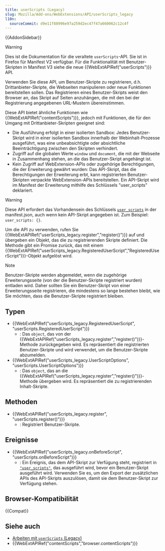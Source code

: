 ```yaml
---
title: userScripts (Legacy)
slug: Mozilla/Add-ons/WebExtensions/API/userScripts_legacy
l10n:
  sourceCommit: d9e11f88996e97a259d2ec47f47a660062c12c4f
---
```


{{AddonSidebar}}

> [!WARNING]
> Dies ist die Dokumentation für die veraltete `userScripts`-API. Sie ist in Firefox für Manifest V2 verfügbar. Für die Funktionalität mit Benutzer-Skripten in Manifest V3 siehe die neue {{WebExtAPIRef("userScripts")}} API.

Verwenden Sie diese API, um Benutzer-Skripte zu registrieren, d.h. Drittanbieter-Skripte, die Webseiten manipulieren oder neue Funktionen bereitstellen sollen. Das Registrieren eines Benutzer-Skripts weist den Browser an, das Skript auf Seiten anzuhängen, die mit den bei der Registrierung angegebenen URL-Mustern übereinstimmen.

Diese API bietet ähnliche Funktionen wie {{WebExtAPIRef("contentScripts")}}, jedoch mit Funktionen, die für den Umgang mit Drittanbieter-Skripten geeignet sind:

- Die Ausführung erfolgt in einer isolierten Sandbox: Jedes Benutzer-Skript wird in einer isolierten Sandbox innerhalb der Webinhalt-Prozesse ausgeführt, was eine unbeabsichtigte oder absichtliche Beeinträchtigung zwischen den Skripten verhindert.
- Zugriff auf die globalen Werte `window` und `document`, die mit der Webseite in Zusammenhang stehen, an die das Benutzer-Skript angehängt ist.
- Kein Zugriff auf WebExtension-APIs oder zugehörige Berechtigungen, die der Erweiterung gewährt wurden: Das API-Skript, das die Berechtigungen der Erweiterung erbt, kann registrierten Benutzer-Skripten verpackte WebExtension-APIs bereitstellen. Ein API-Skript wird im Manifest der Erweiterung mithilfe des Schlüssels "user_scripts" deklariert.

> [!WARNING]
> Diese API erfordert das Vorhandensein des Schlüssels [`user_scripts`](/de/docs/Mozilla/Add-ons/WebExtensions/manifest.json/user_scripts) in der manifest.json, auch wenn kein API-Skript angegeben ist. Zum Beispiel: `user_scripts: {}`.

Um die API zu verwenden, rufen Sie {{WebExtAPIRef("userScripts_legacy.register","register()")}} auf und übergeben ein Objekt, das die zu registrierenden Skripte definiert. Die Methode gibt ein Promise zurück, das mit einem {{WebExtAPIRef("userScripts_legacy.RegisteredUserScript","RegisteredUserScript")}}-Objekt aufgelöst wird.

> [!NOTE]
> Benutzer-Skripte werden abgemeldet, wenn die zugehörige Erweiterungsseite (von der die Benutzer-Skripte registriert wurden) entladen wird. Daher sollten Sie ein Benutzer-Skript von einer Erweiterungsseite registrieren, die mindestens so lange bestehen bleibt, wie Sie möchten, dass die Benutzer-Skripte registriert bleiben.

## Typen

- {{WebExtAPIRef("userScripts_legacy.RegisteredUserScript", "userScripts.RegisteredUserScript")}}
  - : Das `object`, das von der {{WebExtAPIRef("userScripts_legacy.register","register()")}}-Methode zurückgegeben wird. Es repräsentiert die registrierten Benutzer-Skripte und wird verwendet, um die Benutzer-Skripte abzumelden.
- {{WebExtAPIRef("userScripts_legacy.UserScriptOptions", "userScripts.UserScriptOptions")}}
  - : Das `object`, das an die {{WebExtAPIRef("userScripts_legacy.register","register()")}}-Methode übergeben wird. Es repräsentiert die zu registrierenden Inhalt-Skripte.

## Methoden

- {{WebExtAPIRef("userScripts_legacy.register", "userScripts.register()")}}
  - : Registriert Benutzer-Skripte.

## Ereignisse

- {{WebExtAPIRef("userScripts_legacy.onBeforeScript", "userScripts.onBeforeScript")}}
  - : Ein Ereignis, das dem API-Skript zur Verfügung steht, registriert in [`"user_scripts"`](/de/docs/Mozilla/Add-ons/WebExtensions/manifest.json/user_scripts), das ausgeführt wird, bevor ein Benutzer-Skript ausgeführt wird. Verwenden Sie es, um den Export der zusätzlichen APIs des API-Skripts auszulösen, damit sie dem Benutzer-Skript zur Verfügung stehen.

## Browser-Kompatibilität

{{Compat}}

## Siehe auch

- [Arbeiten mit `userScripts` (Legacy)](/de/docs/Mozilla/Add-ons/WebExtensions/API/userScripts_legacy/Working_with_userScripts)
- {{WebExtAPIRef("contentScripts","browser.contentScripts")}}
